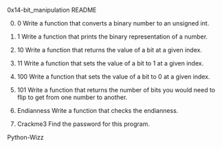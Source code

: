 0x14-bit_manipulation README

0. 0
Write a function that converts a binary number to an unsigned int.

1. 1
Write a function that prints the binary representation of a number.

2. 10
Write a function that returns the value of a bit at a given index.

3. 11
Write a function that sets the value of a bit to 1 at a given index.

4. 100
Write a function that sets the value of a bit to 0 at a given index.

5. 101
Write a function that returns the number of bits you would need to flip to get from one number to another.

6. Endianness
Write a function that checks the endianness.

7. Crackme3
Find the password for this program.

Python-Wizz
